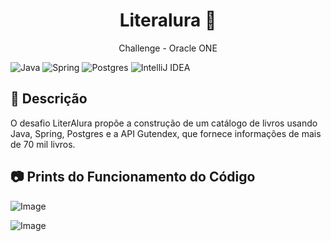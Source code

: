<div align="center">
  <h1>
     Literalura 📙
  </h1>
  <p>
    Challenge - Oracle ONE
  </p>
</div>

![Java](https://img.shields.io/badge/java-%23ED8B00.svg?style=for-the-badge&logo=openjdk&logoColor=white)
![Spring](https://img.shields.io/badge/spring-%236DB33F.svg?style=for-the-badge&logo=spring&logoColor=white)
![Postgres](https://img.shields.io/badge/postgres-%23316192.svg?style=for-the-badge&logo=postgresql&logoColor=white)
![IntelliJ IDEA](https://img.shields.io/badge/IntelliJIDEA-000000.svg?style=for-the-badge&logo=intellij-idea&logoColor=white)

## 🔎 Descrição
O desafio LiterAlura propõe a construção de um catálogo de livros usando Java, Spring, Postgres e a API Gutendex, que fornece informações de mais de 70 mil livros.

## 📷 Prints do Funcionamento do Código

![Image](https://github.com/user-attachments/assets/7c37bc13-c978-49ef-89ee-84552c1c00c4)

![Image](https://github.com/user-attachments/assets/b9e319f7-0191-4373-8f52-b72430971aff)
